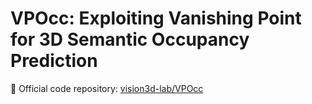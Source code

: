 # VPOcc: Exploiting Vanishing Point for 3D Semantic Occupancy Prediction

🔗 Official code repository: [vision3d-lab/VPOcc](https://github.com/vision3d-lab/VPOcc)

